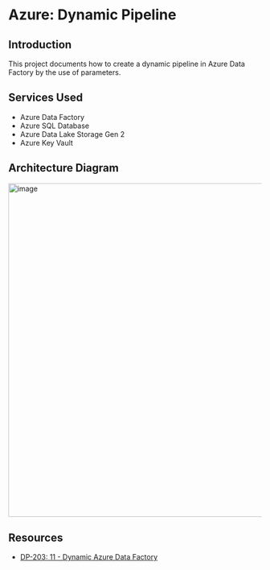 # Azure: Dynamic Pipeline

## Introduction

This project documents how to create a dynamic pipeline in Azure Data Factory by the use of parameters. 

## Services Used

- Azure Data Factory
- Azure SQL Database
- Azure Data Lake Storage Gen 2
- Azure Key Vault



## Architecture Diagram

<img width="663" alt="image" src="https://github.com/user-attachments/assets/167d2cb2-d626-469c-af39-ba0845bf3c4b" />


## Resources

- [DP-203: 11 - Dynamic Azure Data Factory](https://www.youtube.com/watch?v=BSQ8rRZUno0&list=PLuQSde7Xvu7DCRenR1otgxAplTtnzKO9e&index=12&ab_channel=TybulonAzure)
